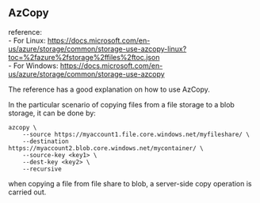 AzCopy
-------------------------

reference:  
	- For Linux: https://docs.microsoft.com/en-us/azure/storage/common/storage-use-azcopy-linux?toc=%2fazure%2fstorage%2ffiles%2ftoc.json  
	- For Windows: https://docs.microsoft.com/en-us/azure/storage/common/storage-use-azcopy

The reference has a good explanation on how to use AzCopy.

In the particular scenario of copying files from a file storage to a blob storage,
it can be done by:  
```
azcopy \ 
    --source https://myaccount1.file.core.windows.net/myfileshare/ \
    --destination https://myaccount2.blob.core.windows.net/mycontainer/ \
    --source-key <key1> \
    --dest-key <key2> \
    --recursive
```

when copying a file from file share to blob, a server-side copy operation is carried out.

